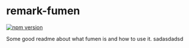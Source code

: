 # remark-fumen
[![npm version](https://badge.fury.io/js/remark-fumen.svg)](https://badge.fury.io/js/remark-fumen)

Some good readme about what fumen is and how to use it.  sadasdadsd

